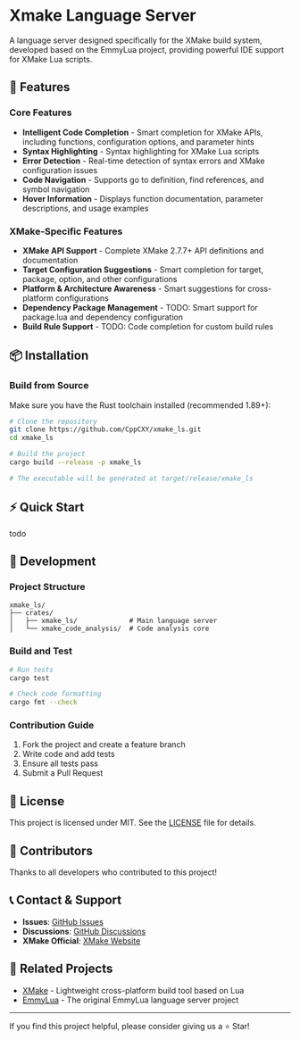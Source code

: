# Xmake Language Server

A language server designed specifically for the XMake build system, developed based on the EmmyLua project, providing powerful IDE support for XMake Lua scripts.

## 🚀 Features

### Core Features
- **Intelligent Code Completion** - Smart completion for XMake APIs, including functions, configuration options, and parameter hints
- **Syntax Highlighting** - Syntax highlighting for XMake Lua scripts
- **Error Detection** - Real-time detection of syntax errors and XMake configuration issues
- **Code Navigation** - Supports go to definition, find references, and symbol navigation
- **Hover Information** - Displays function documentation, parameter descriptions, and usage examples

### XMake-Specific Features
- **XMake API Support** - Complete XMake 2.7.7+ API definitions and documentation
- **Target Configuration Suggestions** - Smart completion for target, package, option, and other configurations
- **Platform & Architecture Awareness** - Smart suggestions for cross-platform configurations
- **Dependency Package Management** - TODO: Smart support for package.lua and dependency configuration
- **Build Rule Support** - TODO: Code completion for custom build rules

## 📦 Installation

### Build from Source

Make sure you have the Rust toolchain installed (recommended 1.89+):

```bash
# Clone the repository
git clone https://github.com/CppCXY/xmake_ls.git
cd xmake_ls

# Build the project
cargo build --release -p xmake_ls

# The executable will be generated at target/release/xmake_ls
```

## ⚡ Quick Start

todo

## 🔧 Development

### Project Structure

```
xmake_ls/
├── crates/
│   ├── xmake_ls/             # Main language server
│   └── xmake_code_analysis/  # Code analysis core
```

### Build and Test

```bash
# Run tests
cargo test

# Check code formatting
cargo fmt --check
```

### Contribution Guide

1. Fork the project and create a feature branch
2. Write code and add tests
3. Ensure all tests pass
4. Submit a Pull Request

## 📄 License

This project is licensed under MIT. See the [LICENSE](LICENSE) file for details.

## 🤝 Contributors

Thanks to all developers who contributed to this project!

## 📞 Contact & Support

- **Issues**: [GitHub Issues](https://github.com/CppCXY/xmake_ls/issues)
- **Discussions**: [GitHub Discussions](https://github.com/CppCXY/xmake_ls/discussions)
- **XMake Official**: [XMake Website](https://xmake.io)

## 🔗 Related Projects

- [XMake](https://github.com/xmake-io/xmake) - Lightweight cross-platform build tool based on Lua
- [EmmyLua](https://github.com/EmmyLuaLs/emmylua-analyzer-rust) - The original EmmyLua language server project

---

If you find this project helpful, please consider giving us a ⭐ Star!